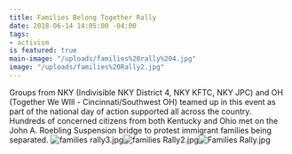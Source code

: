 ```yaml
---
title: Families Belong Together Rally
date: 2018-06-14 14:05:00 -04:00
tags:
- activism
is featured: true
main-image: "/uploads/families%20rally%204.jpg"
image: "/uploads/families%20Rally2.jpg"
---
```


Groups from NKY (Indivisible NKY District 4, NKY KFTC, NKY JPC) and OH (Together We WIll - Cincinnati/Southwest OH) teamed up in this event as part of the national day of action supported all across the country.  Hundreds of concerned citizens from both Kentucky and Ohio met on the John A. Roebling Suspension bridge to protest immigrant families being separated.
![families rally3.jpg](/uploads/families%20rally3.jpg)![families Rally2.jpg](/uploads/families%20Rally2.jpg)![Families Rally.jpg](/uploads/Families%20Rally.jpg)